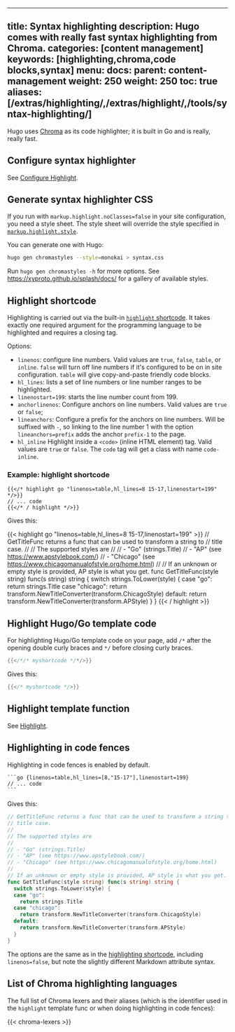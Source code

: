 
---
title: Syntax highlighting
description: Hugo comes with really fast syntax highlighting from Chroma.
categories: [content management]
keywords: [highlighting,chroma,code blocks,syntax]
menu:
  docs:
    parent: content-management
    weight: 250
weight: 250
toc: true
aliases: [/extras/highlighting/,/extras/highlight/,/tools/syntax-highlighting/]
---

Hugo uses [Chroma](https://github.com/alecthomas/chroma) as its code highlighter; it is built in Go and is really, really fast.

## Configure syntax highlighter

See [Configure Highlight](/getting-started/configuration-markup#highlight).

## Generate syntax highlighter CSS

If you run with `markup.highlight.noClasses=false` in your site configuration, you need a style sheet. The style sheet will override the style specified in [`markup.highlight.style`](/functions/transform/highlight/#options).

You can generate one with Hugo:

```sh
hugo gen chromastyles --style=monokai > syntax.css
```

Run `hugo gen chromastyles -h` for more options. See https://xyproto.github.io/splash/docs/ for a gallery of available styles.

## Highlight shortcode

Highlighting is carried out via the built-in [`highlight` shortcode](/content-management/shortcodes/#highlight). It takes exactly one required argument for the programming language to be highlighted and requires a closing tag.

Options:

* `linenos`: configure line numbers. Valid values are `true`, `false`, `table`, or `inline`. `false` will turn off line numbers if it's configured to be on in site configuration. `table` will give copy-and-paste friendly code blocks.
* `hl_lines`: lists a set of line numbers or line number ranges to be highlighted.
* `linenostart=199`: starts the line number count from 199.
* `anchorlinenos`: Configure anchors on line numbers. Valid values are `true` or `false`;
* `lineanchors`: Configure a prefix for the anchors on line numbers. Will be suffixed with `-`, so linking to the line number 1 with the option `lineanchors=prefix` adds the anchor `prefix-1` to the page.  
* `hl_inline`  Highlight inside a `<code>` (inline HTML element) tag. Valid values are `true` or `false`. The `code` tag will get a class with name `code-inline`.

### Example: highlight shortcode

```go-html-template
{{</* highlight go "linenos=table,hl_lines=8 15-17,linenostart=199" */>}}
// ... code
{{</* / highlight */>}}
```

Gives this:

{{< highlight go "linenos=table,hl_lines=8 15-17,linenostart=199" >}}
// GetTitleFunc returns a func that can be used to transform a string to
// title case.
//
// The supported styles are
//
// - "Go" (strings.Title)
// - "AP" (see https://www.apstylebook.com/)
// - "Chicago" (see https://www.chicagomanualofstyle.org/home.html)
//
// If an unknown or empty style is provided, AP style is what you get.
func GetTitleFunc(style string) func(s string) string {
  switch strings.ToLower(style) {
  case "go":
    return strings.Title
  case "chicago":
    return transform.NewTitleConverter(transform.ChicagoStyle)
  default:
    return transform.NewTitleConverter(transform.APStyle)
  }
}
{{< / highlight >}}

## Highlight Hugo/Go template code

For highlighting Hugo/Go template code on your page, add `/*` after the opening double curly braces and `*/` before closing curly braces.

``` go
{{</*/* myshortcode */*/>}}
```

Gives this:

``` go
{{</* myshortcode */>}}
```

## Highlight template function

See [Highlight](/functions/transform/highlight/).

## Highlighting in code fences

Highlighting in code fences is enabled by default.

````txt
```go {linenos=table,hl_lines=[8,"15-17"],linenostart=199}
// ... code
```
````

Gives this:

```go {linenos=table,hl_lines=[8,"15-17"],linenostart=199}
// GetTitleFunc returns a func that can be used to transform a string to
// title case.
//
// The supported styles are
//
// - "Go" (strings.Title)
// - "AP" (see https://www.apstylebook.com/)
// - "Chicago" (see https://www.chicagomanualofstyle.org/home.html)
//
// If an unknown or empty style is provided, AP style is what you get.
func GetTitleFunc(style string) func(s string) string {
  switch strings.ToLower(style) {
  case "go":
    return strings.Title
  case "chicago":
    return transform.NewTitleConverter(transform.ChicagoStyle)
  default:
    return transform.NewTitleConverter(transform.APStyle)
  }
}
```

The options are the same as in the [highlighting shortcode](/content-management/syntax-highlighting/#highlight-shortcode), including `linenos=false`, but note the slightly different Markdown attribute syntax.

## List of Chroma highlighting languages

The full list of Chroma lexers and their aliases (which is the identifier used in the `highlight` template func or when doing highlighting in code fences):

{{< chroma-lexers >}}
